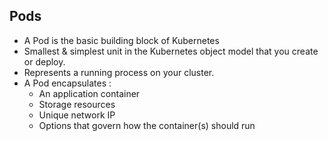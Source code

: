 ## Pods

- A Pod is the basic building block of Kubernetes
- Smallest & simplest unit in the Kubernetes object model that you create or deploy. 
- Represents a running process on your cluster.
- A Pod encapsulates : 
    - An application container
    - Storage resources
    - Unique network IP
    - Options that govern how the container(s) should run
